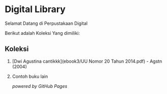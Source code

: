 # Digital Library

Selamat Datang di Perpustakaan Digital

Berikut adalah Koleksi Yang dimiliki:

## Koleksi
1. [Dwi Agustina cantikkk](ebook3/UU Nomor 20 Tahun 2014.pdf) - Agstn (2004)
2. Contoh buku lain

   *powered by GitHub Pages*
